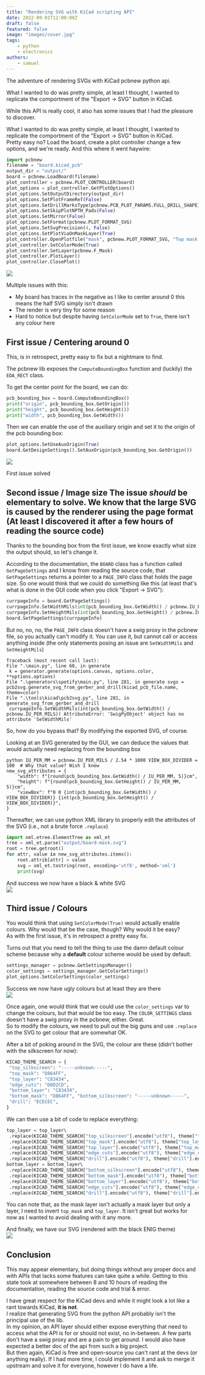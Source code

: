 ```yaml
---
title: "Rendering SVG with KiCad scripting API"
date: 2022-09-01T12:00:00Z
draft: false
featured: false
image: "images/cover.jpg"
tags: 
    - python
    - electronics
authors:
    - samuel
---
```

The adventure of rendering SVGs with KiCad pcbnew python api. 

What I wanted to do was pretty simple, at least I thought, I wanted to replicate the comportment of the "Export → SVG" button in KiCad. 

<!--more-->

While this API is really cool, it also has some issues that I had the pleasure to discover.    
    
What I wanted to do was pretty simple, at least I thought, I wanted to replicate the comportment of the "Export → SVG" button in KiCad.    
Pretty easy no? Load the board, create a plot controller change a few options, and we're ready. And this where it went haywire:    
    
```python 
import pcbnew 
filename = "board.kicad_pcb" 
output_dir = "output/"    
board = pcbnew.LoadBoard(filename)    
plot_controller = pcbnew.PLOT_CONTROLLER(board)
plot_options = plot_controller.GetPlotOptions()    
plot_options.SetOutputDirectory(output_dir)
plot_options.SetPlotFrameRef(False)
plot_options.SetDrillMarksType(pcbnew.PCB_PLOT_PARAMS.FULL_DRILL_SHAPE)
plot_options.SetSkipPlotNPTH_Pads(False)
plot_options.SetMirror(False)
plot_options.SetFormat(pcbnew.PLOT_FORMAT_SVG)
plot_options.SetSvgPrecision(4, False)
plot_options.SetPlotViaOnMaskLayer(True)    
plot_controller.OpenPlotfile("mask", pcbnew.PLOT_FORMAT_SVG, "Top mask layer")
plot_controller.SetColorMode(True)
plot_controller.SetLayer(pcbnew.F_Mask)
plot_controller.PlotLayer()
plot_controller.ClosePlot() 
```

![](images/dl_chrome_2022-08-12_02-36-22.png)    
    
Multiple issues with this:    
 - My board has traces in the negative as I like to center around 0 this means the half SVG simply isn't drawn    
 - The render is very tiny for some reason    
 - Hard to notice but despite having `SetColorMode` set to ``True``, there isn't any colour here    
    
## First issue / Centering around 0    
 This, is in retrospect, pretty easy to fix but a nightmare to find.    
    
The pcbnew lib exposes the ``ComputeBoundingBox`` function and (luckily) the `EDA_RECT` class.    
    
To get the center point for the board, we can do:    
```python 
pcb_bounding_box = board.ComputeBoundingBox() 
print("origin", pcb_bounding_box.GetOrigin()) 
print("height", pcb_bounding_box.GetHeight()) 
print("width", pcb_bounding_box.GetWidth()) 
```
Then we can enable the use of the auxiliary origin and set it to the origin of the pcb bounding box:    
    
```python
plot_options.SetUseAuxOrigin(True) 
board.GetDesignSettings().SetAuxOrigin(pcb_bounding_box.GetOrigin()) 
```

![](images/dl_chrome_2022-08-12_02-45-46.png)    
    
First issue solved    
    
## Second issue / Image size The issue *should* be elementary to solve. We know that the large SVG is caused by the renderer using the page format (At least I discovered it after a few hours of reading the source code)    
    
Thanks to the bounding box from the first issue, we know exactly what size the output should, so let's change it.    
    
According to the documentation, the `BOARD` class has a function called ``GetPageSettings`` and I know from reading the source code, that `GetPageSettings` returns a pointer to a `PAGE_INFO` class that holds the page size. So one would think that we could do something like this (at least that's what is done in the GUI code when you click "Export → SVG"):    
```python
currpageInfo = board.GetPageSettings()
currpageInfo.SetWidthMils(int(pcb_bounding_box.GetWidth() / pcbnew.IU_PER_MILS))
currpageInfo.SetHeightMils(int(pcb_bounding_box.GetHeight() / pcbnew.IU_PER_MILS))
board.SetPageSettings(currpageInfo) 
```    
But no, no, no, the ``PAGE_INFO`` class doesn't have a swig proxy in the pcbnew file, so you actually can't modify it. You can use it, but cannot call or access anything inside (the only statements posing an issue are `SetWidthMils` and `SetHeightMils`)    
```
Traceback (most recent call last):    
File ".\main.py", line 60, in generate  
 k = generator.generate(options.canvas, options.color, **options.options)
File ".\generators\spotify\main.py", line 281, in generate svgs = pcb2svg.generate_svg_from_gerber_and_drill(kicad_pcb_file.name, theme=color) 
File ".\tools\kicad\pcb2svg.py", line 281, in generate_svg_from_gerber_and_drill
 currpageInfo.SetWidthMils(int(pcb_bounding_box.GetWidth() / pcbnew.IU_PER_MILS)) AttributeError: 'SwigPyObject' object has no attribute 'SetWidthMils'
```    
So, how do you bypass that? By modifying the exported SVG, of course.    
    
Looking at an SVG generated by the GUI, we can deduce the values that would actually need replacing from the bounding box    
```
python IU_PER_MM = pcbnew.IU_PER_MILS / 2.54 * 1000 VIEW_BOX_DIVIDER = 100  # Why that value? Wish I knew
new_svg_attributes = {    
    "width": f"{round(pcb_bounding_box.GetWidth() / IU_PER_MM, 5)}cm",   
    "height": f"{round(pcb_bounding_box.GetHeight() / IU_PER_MM, 5)}cm",   
    "viewBox": f"0 0 {int(pcb_bounding_box.GetWidth() / VIEW_BOX_DIVIDER)} {int(pcb_bounding_box.GetHeight() / VIEW_BOX_DIVIDER)}",  
}
```    

Thereafter, we can use python XML library to properly edit the attributes of the SVG (i.e., not a brute force ``.replace``)    
```python 
import xml.etree.ElementTree as xml_et    
tree = xml_et.parse("output/board-mask.svg")
root = tree.getroot()    
for attr, value in new_svg_attributes.items():    
    root.attrib[attr] = value
    svg = xml_et.tostring(root, encoding='utf8', method='xml') 
    print(svg)
```    
And success we now have a black & white SVG    
![](images/dl_chrome_2022-08-12_03-05-37.png)    
    
## Third issue / Colours    
 You would think that using ``SetColorMode(True)`` would actually enable colours. Why would that be the case, though? Why would it be easy?    
As with the first issue, it's in retrospect a pretty easy fix.    
    
Turns out that you need to tell the thing to use the damn default colour scheme because why a **default** colour scheme would be used by default.    
```python 
settings_manager = pcbnew.GetSettingsManager() 
color_settings = settings_manager.GetColorSettings() 
plot_options.SetColorSettings(color_settings) 
``` 
Success we now have ugly colours but at least they are there    
![](images/dl_chrome_2022-08-12_03-11-33.png)    
    
Once again, one would think that we could use the `color_settings` var to change the colours, but that would be too easy. The ``COLOR_SETTINGS`` class doesn't have a swig proxy in the pcbnew, either. Great.    
So to modify the colours, we need to pull out the big guns and use ``.replace`` on the SVG to get colour that are somewhat OK.    
    
After a bit of poking around in the SVG, the colour are these (didn't bother with the silkscreen for now):     
```python
KICAD_THEME_SEARCH = {    
 "top_silkscreen": "-----unknown-----",   
 "top_mask": "D864FF",   
 "top_layer": "C83434",   
 "edge_cuts": "D0D2CD",   
 "bottom_layer": "C83434",  
 "bottom_mask": "D864FF", "bottom_silkscreen": "-----unknown-----",   
 "drill": "ECECEC",  
} 
```

We can then use a bit of code to replace everything:     
```python 
top_layer = top_layer\    
 .replace(KICAD_THEME_SEARCH["top_silkscreen"].encode("utf8"), theme["top_silkscreen"].encode("utf8"))\   
 .replace(KICAD_THEME_SEARCH["top_mask"].encode("utf8"), theme["top_layer"].encode("utf8"))\  
 .replace(KICAD_THEME_SEARCH["top_layer"].encode("utf8"), theme["top_mask"].encode("utf8"))\
 .replace(KICAD_THEME_SEARCH["edge_cuts"].encode("utf8"), theme["edge_cuts"].encode("utf8"))\ 
 .replace(KICAD_THEME_SEARCH["drill"].encode("utf8"), theme["drill"].encode("utf8"))  
bottom_layer = bottom_layer\    
 .replace(KICAD_THEME_SEARCH["bottom_silkscreen"].encode("utf8"), theme["bottom_silkscreen"].encode("utf8"))\  
 .replace(KICAD_THEME_SEARCH["bottom_mask"].encode("utf8"), theme["bottom_layer"].encode("utf8"))\
 .replace(KICAD_THEME_SEARCH["bottom_layer"].encode("utf8"), theme["bottom_mask"].encode("utf8"))\
 .replace(KICAD_THEME_SEARCH["edge_cuts"].encode("utf8"), theme["edge_cuts"].encode("utf8"))\
 .replace(KICAD_THEME_SEARCH["drill"].encode("utf8"), theme["drill"].encode("utf8"))
```    
 You can note that, as the mask layer isn't actually a mask layer but only a layer, I need to invert ``top_mask`` and ``top_layer``. It isn't great but works for now as I wanted to avoid dealing with it any more.    
    
And finally, we have our SVG (rendered with the black ENIG theme)    
![](images/dl_chrome_2022-08-12_03-20-09.png)    
    
## Conclusion    

This may appear elementary, but doing things without any proper docs and with APIs that lacks some features can take quite a while. Getting to this state took at somewhere between 8 and 10 hours of reading the documentation, reading the source code and trial & error.    
    
I have great respect for the KiCad devs and while it might look a lot like a rant towards KiCad, **it is not**.    
I realize that generating SVG from the python API probably isn't the principal use of the lib.    
In my opinion, an API layer should either expose everything that need to access what the API is for or should not exist, no in-between. A few parts don't have a swig proxy and are a pain to get around. I would also have expected a better doc of the api from such a big project.    
But then again, KiCad is free and open-source you can't rant at the devs (or anything really). If I had more time, I could implement it and ask to merge it upstream and solve it for everyone, however I do have a life.